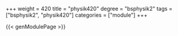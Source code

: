 +++
weight = 420
title = "physik420"
degree = "bsphysik2"
tags = ["bsphysik2", "physik420"]
categories = ["module"]
+++

{{< genModulePage >}}
